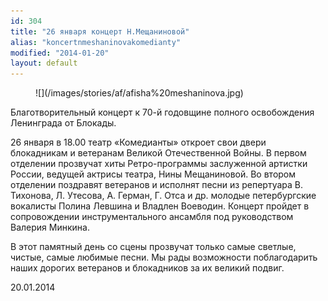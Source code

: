 ```yaml
---
id: 304
title: "26 января концерт Н.Мещаниновой"
alias: "koncertnmeshaninovakomedianty"
modified: "2014-01-20"
layout: default
---
```


<figure>
![](/images/stories/af/afisha%20meshaninova.jpg)
</figure>

Благотворительный концерт к 70-й годовщине полного освобождения Ленинграда от Блокады.

26 января в 18.00 театр «Комедианты» откроет свои двери блокадникам и ветеранам Великой Отечественной Войны. В первом отделении прозвучат хиты Ретро-программы заслуженной артистки России, ведущей актрисы театра, Нины Мещаниновой. Во втором отделении поздравят ветеранов и исполнят песни из репертуара В. Тихонова, Л. Утесова, А. Герман, Г. Отса и др. молодые петербургские вокалисты Полина Левшина и Владлен Воеводин. Концерт пройдет в сопровождении инструментального ансамбля под руководством Валерия Минкина.

В этот памятный день со сцены прозвучат только самые светлые, чистые, самые любимые песни. Мы рады возможности поблагодарить наших дорогих ветеранов и блокадников за их великий подвиг.

20.01.2014

